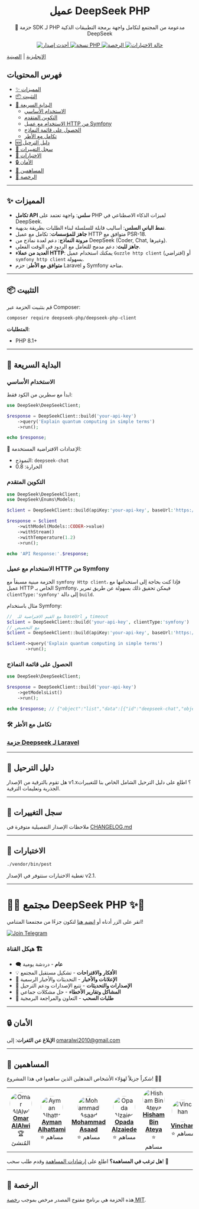 
<p align="center">
  <h1 align="center">عميل DeepSeek PHP</h1>
  <p align="center">🚀 حزمة SDK لـ PHP مدعومة من المجتمع لتكامل واجهة برمجة التطبيقات الذكية DeepSeek</p>
  
  <p align="center">
    <a href="https://packagist.org/packages/deepseek-php/deepseek-php-client">
      <img src="https://img.shields.io/packagist/v/deepseek-php/deepseek-php-client" alt="أحدث إصدار">
    </a>
    <a href="https://php.net">
      <img src="https://img.shields.io/badge/PHP-8.1%2B-blue" alt="نسخة PHP">
    </a>
    <a href="LICENSE.md">
      <img src="https://img.shields.io/badge/license-MIT-brightgreen" alt="الرخصة">
    </a>
    <a href="https://github.com/deepseek-php/deepseek-php-client/actions">
      <img src="https://img.shields.io/github/actions/workflow/status/deepseek-php/deepseek-php-client/tests.yml" alt="حالة الاختبارات">
    </a>
  </p>

[الإنجليزية](README.md) | [الصينية](README-CN.md)

</p>

## فهرس المحتويات
- [✨ المميزات](#-المميزات)
- [📦 التثبيت](#-التثبيت)
- [🚀 البداية السريعة](#-البداية-السريعة)
  - [الاستخدام الأساسي](#الاستخدام-الأساسي)
  - [التكوين المتقدم](#التكوين-المتقدم)
  - [الاستخدام مع عميل HTTP من Symfony](#الاستخدام-مع-عميل-http-من-symfony)
  - [الحصول على قائمة النماذج](#الحصول-على-قائمة-النماذج)
  - [تكامل مع الأطر](#-تكامل-مع-الأطر)
- [🆕 دليل الترحيل](#-دليل-الترحيل)
- [📝 سجل التغييرات](#-سجل-التغييرات)
- [🧪 الاختبارات](#-الاختبارات)
- [🔒 الأمان](#-الأمان)
- [🤝 المساهمين](#-المساهمين)
- [📄 الرخصة](#-الرخصة)

---

## ✨ المميزات

- **تكامل API سلس**: واجهة تعتمد على PHP لميزات الذكاء الاصطناعي في DeepSeek.
- **نمط الباني السلس**: أساليب قابلة للسلسلة لبناء الطلبات بطريقة بديهية.
- **جاهز للمؤسسات**: تكامل مع عميل HTTP متوافق مع PSR-18.
- **مرونة النماذج**: دعم لعدة نماذج من DeepSeek (Coder, Chat, وغيرها).
- **جاهز للبث**: دعم مدمج للتعامل مع الردود في الوقت الفعلي.
- **العديد من عملاء HTTP**: يمكنك استخدام عميل `Guzzle http client` (افتراضي) أو `symfony http client` بسهولة.
- **متوافق مع الأطر**: حزم Laravel و Symfony متاحة.

---

## 📦 التثبيت

قم بتثبيت الحزمة عبر Composer:

```bash
composer require deepseek-php/deepseek-php-client
```

**المتطلبات**:
- PHP 8.1+

---

## 🚀 البداية السريعة

### الاستخدام الأساسي

ابدأ مع سطرين من الكود فقط:

```php
use DeepSeek\DeepSeekClient;

$response = DeepSeekClient::build('your-api-key')
    ->query('Explain quantum computing in simple terms')
    ->run();

echo $response;
```

📌 الإعدادات الافتراضية المستخدمة:
- النموذج: `deepseek-chat`
-  الحرارة: 0.8

### التكوين المتقدم

```php
use DeepSeek\DeepSeekClient;
use DeepSeek\Enums\Models;

$client = DeepSeekClient::build(apiKey:'your-api-key', baseUrl:'https://api.deepseek.com/v3', timeout:30, clientType:'guzzle');

$response = $client
    ->withModel(Models::CODER->value)
    ->withStream()
    ->withTemperature(1.2)
    ->run();

echo 'API Response:'.$response;
```

### الاستخدام مع عميل HTTP من Symfony
الحزمة مبنية مسبقاً مع `symfony Http client`، فإذا كنت بحاجة إلى استخدامها مع عميل HTTP الخاص بـ Symfony، فيمكن تحقيق ذلك بسهولة عن طريق تمرير `clientType:'symfony'` إلى دالة `build`.

مثال باستخدام Symfony:

```php
//  مع القيم الافتراضية للـ baseUrl و timeout
$client = DeepSeekClient::build('your-api-key', clientType:'symfony')
// مع التخصيص
$client = DeepSeekClient::build(apiKey:'your-api-key', baseUrl:'https://api.deepseek.com/v3', timeout:30, clientType:'symfony');

$client->query('Explain quantum computing in simple terms')
       ->run();
```

### الحصول على قائمة النماذج

```php
use DeepSeek\DeepSeekClient;

$response = DeepSeekClient::build('your-api-key')
    ->getModelsList()
    ->run();

echo $response; // {"object":"list","data":[{"id":"deepseek-chat","object":"model","owned_by":"deepseek"},{"id":"deepseek-reasoner","object":"model","owned_by":"deepseek"}]}
```

### 🛠 تكامل مع الأطر

### [حزمة Deepseek لـ Laravel](https://github.com/deepseek-php/deepseek-laravel)

---

## 🚧 دليل الترحيل

هل تقوم بالترقية من الإصدار v1.x؟ اطلع على دليل الترحيل الشامل الخاص بنا للتغييرات الجذرية وتعليمات الترقية.

---

## 📝 سجل التغييرات

ملاحظات الإصدار التفصيلية متوفرة في [CHANGELOG.md](CHANGELOG.md)

---

## 🧪 الاختبارات

```bash
./vendor/bin/pest
```

تغطية الاختبارات ستتوفر في الإصدار v2.1.

---
<div>

# 🐘✨ **مجتمع DeepSeek PHP** ✨🐘

انقر على الزر أدناه أو [انضم هنا](https://t.me/deepseek_php_community) لتكون جزءًا من مجتمعنا المتنامي!

[![Join Telegram](https://img.shields.io/badge/Join-Telegram-blue?style=for-the-badge&logo=telegram)](https://t.me/deepseek_php_community)


### **هيكل القناة** 🏗️
- 🗨️ **عام** - دردشة يومية
- 💡 **الأفكار والاقتراحات** - تشكيل مستقبل المجتمع
- 📢 **الإعلانات والأخبار** - التحديثات والأخبار الرسمية
- 🚀 **الإصدارات والتحديثات** - تتبع الإصدارات ودعم الترحيل
- 🐞 **المشاكل وتقارير الأخطاء** - حل مشكلات جماعي
- 🤝 **طلبات السحب** - التعاون والمراجعة البرمجية

</div>

---

## 🔒 الأمان

**الإبلاغ عن الثغرات**: إلى [omaralwi2010@gmail.com](mailto:omaralwi2010@gmail.com)

---

## 🤝 المساهمين

شكراً جزيلاً لهؤلاء الأشخاص المذهلين الذين ساهموا في هذا المشروع! 🎉💖

<table>
  <tr>
    <td align="center">
      <a href="https://github.com/omaralalwi">
        <img src="https://avatars.githubusercontent.com/u/25439498?v=4" width="60px;" style="border-radius:50%;" alt="Omar AlAlwi"/>
        <br />
        <b>Omar AlAlwi</b>
      </a>
      <br />
      🏆 المُنشئ
    </td>
    <td align="center">
      <a href="https://github.com/aymanalhattami">
        <img src="https://avatars.githubusercontent.com/u/34315778?v=4" width="60px;" style="border-radius:50%;" alt="Ayman Alhattami"/>
        <br />
        <b>Ayman Alhattami</b>
      </a>
      <br />
      ⭐ مساهم
    </td>
    <td align="center">
      <a href="https://github.com/moassaad">
        <img src="https://avatars.githubusercontent.com/u/155223476?v=4" width="60px;" style="border-radius:50%;" alt="Mohammad Asaad"/>
        <br />
        <b>Mohammad Asaad</b>
      </a>
      <br />
      ⭐ مساهم
    </td>
    <td align="center">
      <a href="https://github.com/OpadaAlzaiede">
        <img src="https://avatars.githubusercontent.com/u/48367429?v=4" width="60px;" style="border-radius:50%;" alt="Opada Alzaiede"/>
        <br />
        <b>Opada Alzaiede</b>
      </a>
      <br />
      ⭐ مساهم
    </td>
    <td align="center">
      <a href="https://github.com/hishamco">
        <img src="https://avatars.githubusercontent.com/u/3237266?v=4" width="60px;" style="border-radius:50%;" alt="Hisham Bin Ateya"/>
        <br />
        <b>Hisham Bin Ateya</b>
      </a>
      <br />
      ⭐ مساهم
    </td>
    <td align="center">
      <a href="https://github.com/VinchanGit">
        <img src="https://avatars.githubusercontent.com/u/38177046?v=4" width="60px;" style="border-radius:50%;" alt="Vinchan"/>
        <br />
        <b>Vinchan</b>
      </a>
      <br />
      ⭐ مساهم
    </td>
  </tr>
</table>

**هل ترغب في المساهمة؟** اطلع على [إرشادات المساهمة](./CONTRIBUTING.md) وقدم طلب سحب! 🚀

---

## 📄 الرخصة

هذه الحزمة هي برنامج مفتوح المصدر مرخص بموجب [رخصة MIT](LICENSE.md).
